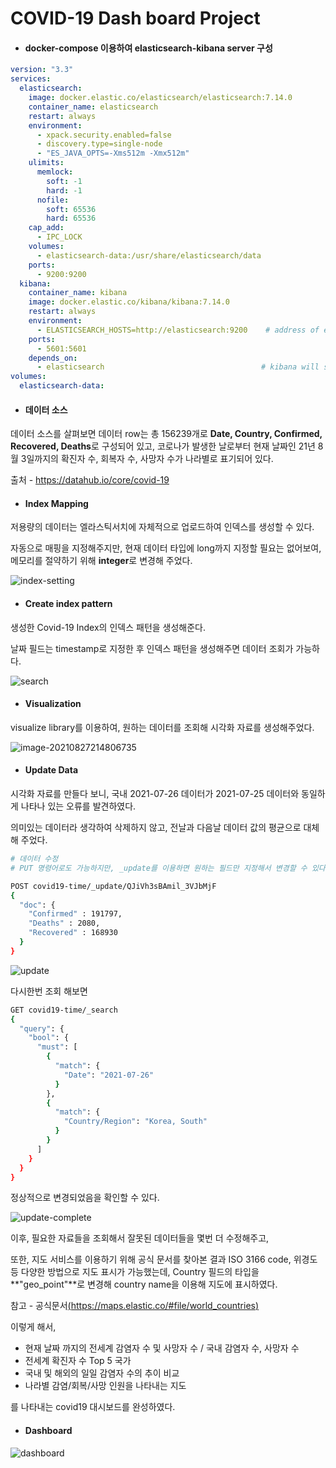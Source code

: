 

# COVID-19 Dash board Project

* #### docker-compose 이용하여 elasticsearch-kibana server 구성

```yaml
version: "3.3"
services:
  elasticsearch:
    image: docker.elastic.co/elasticsearch/elasticsearch:7.14.0
    container_name: elasticsearch
    restart: always
    environment:
      - xpack.security.enabled=false
      - discovery.type=single-node
      - "ES_JAVA_OPTS=-Xms512m -Xmx512m"
    ulimits:
      memlock:
        soft: -1
        hard: -1
      nofile:
        soft: 65536
        hard: 65536
    cap_add:
      - IPC_LOCK
    volumes:
      - elasticsearch-data:/usr/share/elasticsearch/data
    ports:
      - 9200:9200
  kibana:
    container_name: kibana
    image: docker.elastic.co/kibana/kibana:7.14.0
    restart: always
    environment:
      - ELASTICSEARCH_HOSTS=http://elasticsearch:9200    # address of elasticsearch docker container which kibana will connect
    ports:
      - 5601:5601
    depends_on:
      - elasticsearch                                   # kibana will start when elasticsearch has started
volumes:
  elasticsearch-data:
```



* #### 데이터 소스

데이터 소스를 살펴보면 데이터 row는 총 156239개로 **Date, Country, Confirmed, Recovered, Deaths**로 구성되어 있고, 코로나가 발생한 날로부터 현재 날짜인 21년 8월 3일까지의 확진자 수, 회복자 수, 사망자 수가 나라별로 표기되어 있다. 

출처 - https://datahub.io/core/covid-19



* #### Index Mapping

저용량의 데이터는 엘라스틱서치에 자체적으로 업로드하여 인덱스를 생성할 수 있다.

자동으로 매핑을 지정해주지만, 현재 데이터 타입에 long까지 지정할 필요는 없어보여, 메모리를 절약하기 위해 **integer**로 변경해 주었다.

![index-setting](https://github.com/JIKMAN/data-engineer/blob/master/img/index-setting.PNG)



* #### Create index pattern

생성한 Covid-19 Index의 인덱스 패턴을 생성해준다.

날짜 필드는 timestamp로 지정한 후 인덱스 패턴을 생성해주면 데이터 조회가 가능하다.

![search](https://github.com/JIKMAN/data-engineer/blob/master/img/dovid-data.PNG)



* #### Visualization

visualize library를 이용하여, 원하는 데이터를 조회해 시각화 자료를 생성해주었다.

![image-20210827214806735](https://github.com/JIKMAN/data-engineer/blob/master/img/visual.PNG)



* #### Update Data

시각화 자료를 만들다 보니, 국내 2021-07-26 데이터가 2021-07-25 데이터와 동일하게 나타나 있는 오류를 발견하였다. 

의미있는 데이터라 생각하여 삭제하지 않고, 전날과 다음날 데이터 값의 평균으로 대체해 주었다.

```sh
# 데이터 수정
# PUT 명령어로도 가능하지만, _update를 이용하면 원하는 필드만 지정해서 변경할 수 있다.

POST covid19-time/_update/QJiVh3sBAmil_3VJbMjF
{
  "doc": {
    "Confirmed" : 191797,
    "Deaths" : 2080,
    "Recovered" : 168930
  }
}
```

![update](https://github.com/JIKMAN/data-engineer/blob/master/img/update.PNG)

다시한번 조회 해보면

```bash
GET covid19-time/_search
{
  "query": {
    "bool": {
      "must": [
        {
          "match": {
            "Date": "2021-07-26"
          }
        },
        {
          "match": {
            "Country/Region": "Korea, South"
          }
        }
      ]
    }
  }
}
```

정상적으로 변경되었음을 확인할 수 있다.

![update-complete](https://github.com/JIKMAN/data-engineer/blob/master/img/update-complete.PNG)



이후, 필요한 자료들을 조회해서 잘못된 데이터들을 몇번 더 수정해주고,

또한, 지도 서비스를 이용하기 위해 공식 문서를 찾아본 결과 ISO 3166 code, 위경도 등 다양한 방법으로 지도 표시가 가능했는데, Country 필드의 타입을 **"geo_point"**로 변경해 country name을 이용해 지도에 표시하였다.

참고 - 공식문서[(https://maps.elastic.co/#file/world_countries)](https://maps.elastic.co/#file/world_countries)

이렇게 해서,

* 현재 날짜 까지의 전세계 감염자 수 및 사망자 수 / 국내 감염자 수, 사망자 수
* 전세계 확진자 수 Top 5 국가
* 국내 및 해외의 일일 감염자 수의 추이 비교
* 나라별 감염/회복/사망 인원을 나타내는 지도

를 나타내는 covid19 대시보드를 완성하였다.

* #### Dashboard

![dashboard](https://github.com/JIKMAN/data-engineer/blob/master/img/covid19_dashboard.PNG)



